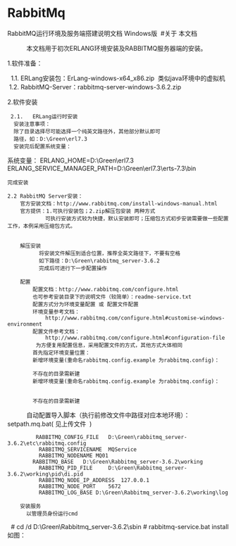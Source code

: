 
# RabbitMq
RabbitMQ运行环境及服务端搭建说明文档 Windows版
  #关于 本文档 
  
  
            本文档用于初次ERLANG环境安装及RABBITMQ服务器端的安装。


1.软件准备：


    1.1.	ERLang安装包：ErLang-windows-x64_x86.zip  类似java环境中的虚拟机
    1.2.	RabbitMQ-Server：rabbitmq-server-windows-3.6.2.zip 
    
  
  
  
2.软件安装


     2.1.	ERLang运行时安装
      安装注意事项：
      除了目录选择尽可能选择一个纯英文路径外，其他部分默认即可
      路径，如：D:\Green\erl7.3
      安装完后配置系统变量：
   系统变量： ERLANG_HOME=D:\Green\erl7.3                                  
                  ERLANG_SERVICE_MANAGER_PATH=D:\Green\erl7.3\erts-7.3\bin
 
    完成安装

    2.2	RabbitMQ Server安装：
        官方安装文档：http://www.rabbitmq.com/install-windows-manual.html
        官方提供：1.可执行安装包；2.zip解压包安装 两种方式
                可执行安装方式较为快捷，默认安装即可；压缩包方式初步安装需要做一些配置工作，本例采用压缩包方式。
                
                
        解压安装
              将安装文件解压到适合位置，推荐全英文路径下，不要有空格
              如下路径：D:\Green\rabbitmq_server-3.6.2
              完成后可进行下一步配置操作
              
        配置
            配置文档：http://www.rabbitmq.com/configure.html
            也可参考安装目录下的说明文件（较简单）：readme-service.txt
            配置方式分为环境变量配置 或 配置文件配置
            环境变量参考文档：
                http://www.rabbitmq.com/configure.html#customise-windows-environment
            配置文件参考文档：
                http://www.rabbitmq.com/configure.html#configuration-file
             为方便复用配置信息，采用配置文件的方式，其他方式大体相同
            首先指定环境变量位置：
            新增环境变量(重命名rabbitmq.config.example 为rabbitmq.config)：
            
            不存在的目录需新建
            新增环境变量(重命名rabbitmq.config.example 为rabbitmq.config)：
            
            
            不存在的目录需新建
            自动配置导入脚本（执行前修改文件中路径对应本地环境）：  setpath.mq.bat( 见上传文件  )

 
             RABBITMQ_CONFIG_FILE	D:\Green\rabbitmq_server-3.6.2\etc\rabbitmq.config
	          RABBITMQ_SERVICENAME	MQService
	          RABBITMQ_NODENAME	MQ01
            RABBITMQ_BASE	D:\Green\Rabbitmq_server-3.6.2\working
	          RABBITMQ_PID_FILE	    D:\Green\Rabbitmq_server-3.6.2\working\pid\di.pid
	          RABBITMQ_NODE_IP_ADDRESS	127.0.0.1
	          RABBITMQ_NODE_PORT	5672
	          RABBITMQ_LOG_BASE	D:\Green\Rabbitmq_server-3.6.2\working\log
		
        安装服务
          以管理员身份运行cmd
              # cd /d D:\Green\Rabbitmq_server-3.6.2\sbin
               # rabbitmq-service.bat install
              如图：

